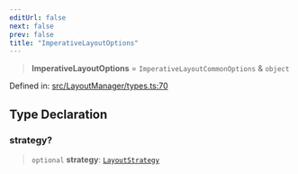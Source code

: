```yaml
---
editUrl: false
next: false
prev: false
title: "ImperativeLayoutOptions"
---
```


> **ImperativeLayoutOptions** = `ImperativeLayoutCommonOptions` & `object`

Defined in: [src/LayoutManager/types.ts:70](https://github.com/fabricjs/fabric.js/blob/9a792f4b7b8031f02ec7ea4ce8c99f810e45cfec/src/LayoutManager/types.ts#L70)

## Type Declaration

### strategy?

> `optional` **strategy**: [`LayoutStrategy`](/api/classes/layoutstrategy/)
